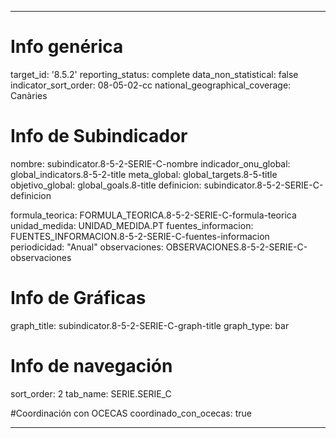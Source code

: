 ---

# Info genérica
target_id: '8.5.2'
reporting_status: complete
data_non_statistical: false
indicator_sort_order: 08-05-02-cc
national_geographical_coverage: Canàries

# Info de Subindicador
nombre: subindicator.8-5-2-SERIE-C-nombre
indicador_onu_global: global_indicators.8-5-2-title
meta_global: global_targets.8-5-title
objetivo_global: global_goals.8-title
definicion: subindicator.8-5-2-SERIE-C-definicion

formula_teorica: FORMULA_TEORICA.8-5-2-SERIE-C-formula-teorica
unidad_medida: UNIDAD_MEDIDA.PT
fuentes_informacion: FUENTES_INFORMACION.8-5-2-SERIE-C-fuentes-informacion
periodicidad: "Anual"
observaciones: OBSERVACIONES.8-5-2-SERIE-C-observaciones
# Info de Gráficas
graph_title: subindicator.8-5-2-SERIE-C-graph-title
graph_type: bar

# Info de navegación
sort_order: 2
tab_name: SERIE.SERIE_C

#Coordinación con OCECAS
coordinado_con_ocecas: true

---